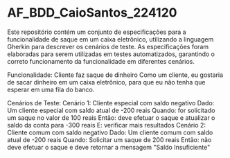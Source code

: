 # AF_BDD_CaioSantos_224120

  Este repositório contém um conjunto de especificações para a funcionalidade de saque em um caixa eletrônico, utilizando a linguagem Gherkin para descrever os cenários de teste. As especificações foram elaboradas para serem utilizadas em testes automatizados, garantindo o correto funcionamento da funcionalidade em diferentes cenários.

Funcionalidade: Cliente faz saque de dinheiro
Como um cliente, eu gostaria de sacar dinheiro em um caixa eletrônico, para que eu não tenha que esperar em uma fila do banco.

Cenários de Teste:
Cenário 1: Cliente especial com saldo negativo
Dado: Um cliente especial com saldo atual de -200 reais
Quando: for solicitado um saque no valor de 100 reais
Então: deve efetuar o saque e atualizar o saldo da conta para -300 reais
E: verificar mais resultados
Cenário 2: Cliente comum com saldo negativo
Dado: Um cliente comum com saldo atual de -200 reais
Quando: Solicitar um saque de 200 reais
Então: não deve efetuar o saque e deve retornar a mensagem "Saldo Insuficiente"
